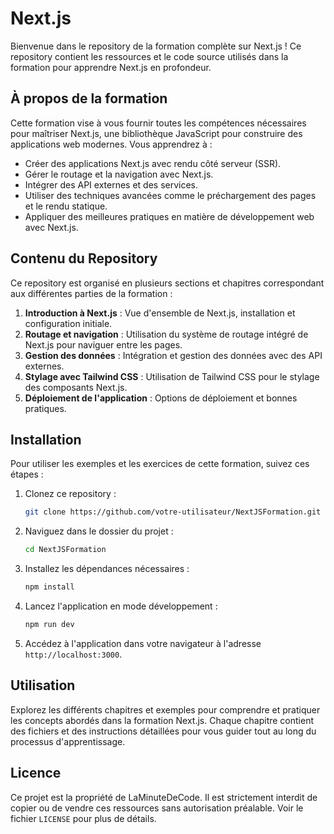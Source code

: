 # Next.js

Bienvenue dans le repository de la formation complète sur Next.js ! Ce repository contient les ressources et le code source utilisés dans la formation pour apprendre Next.js en profondeur.

## À propos de la formation

Cette formation vise à vous fournir toutes les compétences nécessaires pour maîtriser Next.js, une bibliothèque JavaScript pour construire des applications web modernes. Vous apprendrez à :

- Créer des applications Next.js avec rendu côté serveur (SSR).
- Gérer le routage et la navigation avec Next.js.
- Intégrer des API externes et des services.
- Utiliser des techniques avancées comme le préchargement des pages et le rendu statique.
- Appliquer des meilleures pratiques en matière de développement web avec Next.js.

## Contenu du Repository

Ce repository est organisé en plusieurs sections et chapitres correspondant aux différentes parties de la formation :

1. **Introduction à Next.js** : Vue d'ensemble de Next.js, installation et configuration initiale.
2. **Routage et navigation** : Utilisation du système de routage intégré de Next.js pour naviguer entre les pages.
3. **Gestion des données** : Intégration et gestion des données avec des API externes.
4. **Stylage avec Tailwind CSS** : Utilisation de Tailwind CSS pour le stylage des composants Next.js.
5. **Déploiement de l'application** : Options de déploiement et bonnes pratiques.

## Installation

Pour utiliser les exemples et les exercices de cette formation, suivez ces étapes :

1. Clonez ce repository :
    ```bash
    git clone https://github.com/votre-utilisateur/NextJSFormation.git
    ```
2. Naviguez dans le dossier du projet :
    ```bash
    cd NextJSFormation
    ```
3. Installez les dépendances nécessaires :
    ```bash
    npm install
    ```
4. Lancez l'application en mode développement :
    ```bash
    npm run dev
    ```

5. Accédez à l'application dans votre navigateur à l'adresse `http://localhost:3000`.

## Utilisation

Explorez les différents chapitres et exemples pour comprendre et pratiquer les concepts abordés dans la formation Next.js. Chaque chapitre contient des fichiers et des instructions détaillées pour vous guider tout au long du processus d'apprentissage.

## Licence

Ce projet est la propriété de LaMinuteDeCode. Il est strictement interdit de copier ou de vendre ces ressources sans autorisation préalable. Voir le fichier `LICENSE` pour plus de détails.
